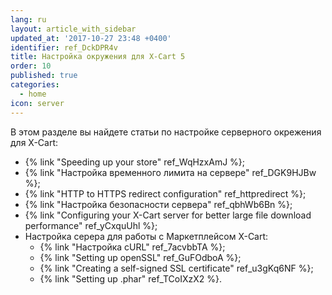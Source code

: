 ```yaml
---
lang: ru
layout: article_with_sidebar
updated_at: '2017-10-27 23:48 +0400'
identifier: ref_DckDPR4v
title: Настройка окружения для X-Cart 5
order: 10
published: true
categories:
  - home
icon: server
---
```

В этом разделе вы найдете статьи по настройке серверного окрежения для X-Cart:

*   {% link "Speeding up your store" ref_WqHzxAmJ %};
*   {% link "Настройка временного лимита на сервере" ref_DGK9HJBw %};
*   {% link "HTTP to HTTPS redirect configuration" ref_httpredirect %};
*   {% link "Настройка безопасности сервера" ref_qbhWb6Bn %};
*   {% link "Configuring your X-Cart server for better large file download performance" ref_yCxquUhl %};
*   Настройка серера для работы с Маркетплейсом X-Cart: 
    *   {% link "Настройка cURL" ref_7acvbbTA %};
    *   {% link "Setting up openSSL" ref_GuFOdboA %};
    *   {% link "Creating a self-signed SSL certificate" ref_u3gKq6NF %};
    *   {% link "Setting up .phar" ref_TCoIXzX2 %}.
